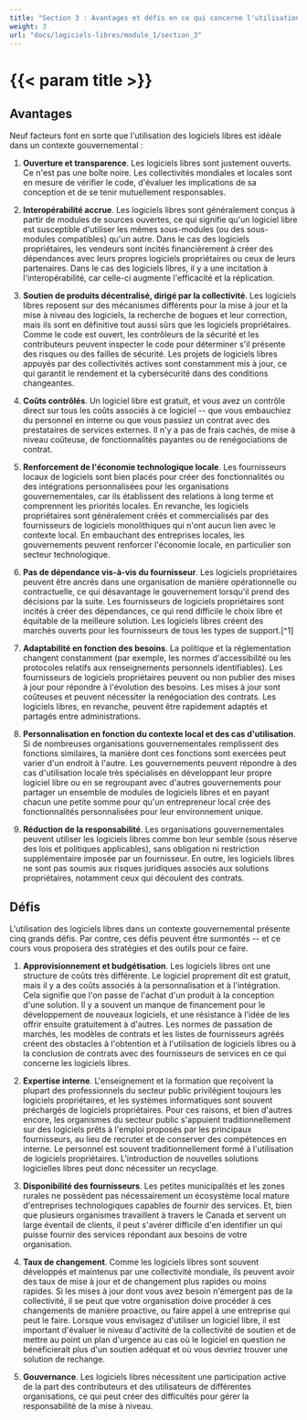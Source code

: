 ```yaml
---
title: "Section 3 : Avantages et défis en ce qui concerne l'utilisation de logiciels libres dans le secteur public"
weight: 3
url: "docs/logiciels-libres/module_1/section_3"
---
```


# {{< param title >}}

## Avantages

Neuf facteurs font en sorte que l'utilisation des logiciels libres est idéale dans un contexte gouvernemental :

1. **Ouverture et transparence**. Les logiciels libres sont justement ouverts. Ce n'est pas une boîte noire. Les collectivités mondiales et locales sont en mesure de vérifier le code, d'évaluer les implications de sa conception et de se tenir mutuellement responsables.

2. **Interopérabilité accrue**. Les logiciels libres sont généralement conçus à partir de modules de sources ouvertes, ce qui signifie qu'un logiciel libre est susceptible d'utiliser les mêmes sous-modules (ou des sous-modules compatibles) qu'un autre. Dans le cas des logiciels propriétaires, les vendeurs sont incités financièrement à créer des dépendances avec leurs propres logiciels propriétaires ou ceux de leurs partenaires. Dans le cas des logiciels libres, il y a une incitation à l'interopérabilité, car celle-ci augmente l'efficacité et la réplication.

3. **Soutien de produits décentralisé, dirigé par la collectivité**. Les logiciels libres reposent sur des mécanismes différents pour la mise à jour et la mise à niveau des logiciels, la recherche de bogues et leur correction, mais ils sont en définitive tout aussi sûrs que les logiciels propriétaires. Comme le code est ouvert, les contrôleurs de la sécurité et les contributeurs peuvent inspecter le code pour déterminer s'il présente des risques ou des failles de sécurité. Les projets de logiciels libres appuyés par des collectivités actives sont constamment mis à jour, ce qui garantit le rendement et la cybersécurité dans des conditions changeantes.

4. **Coûts contrôlés**. Un logiciel libre est gratuit, et vous avez un contrôle direct sur tous les coûts associés à ce logiciel -- que vous embauchiez du personnel en interne ou que vous passiez un contrat avec des prestataires de services externes. Il n'y a pas de frais cachés, de mise à niveau coûteuse, de fonctionnalités payantes ou de renégociations de contrat.

5. **Renforcement de l'économie technologique locale**. Les fournisseurs locaux de logiciels sont bien placés pour créer des fonctionnalités ou des intégrations personnalisées pour les organisations gouvernementales, car ils établissent des relations à long terme et comprennent les priorités locales. En revanche, les logiciels propriétaires sont généralement créés et commercialisés par des fournisseurs de logiciels monolithiques qui n'ont aucun lien avec le contexte local. En embauchant des entreprises locales, les gouvernements peuvent renforcer l'économie locale, en particulier son secteur technologique.

6. **Pas de dépendance vis-à-vis du fournisseur**. Les logiciels propriétaires peuvent être ancrés dans une organisation de manière opérationnelle ou contractuelle, ce qui désavantage le gouvernement lorsqu'il prend des décisions par la suite. Les fournisseurs de logiciels propriétaires sont incités à créer des dépendances, ce qui rend difficile le choix libre et équitable de la meilleure solution. Les logiciels libres créent des marchés ouverts pour les fournisseurs de tous les types de support.[^1]

7. **Adaptabilité en fonction des besoins**. La politique et la réglementation changent constamment (par exemple, les normes d'accessibilité ou les protocoles relatifs aux renseignements personnels identifiables). Les fournisseurs de logiciels propriétaires peuvent ou non publier des mises à jour pour répondre à l'évolution des besoins. Les mises à jour sont coûteuses et peuvent nécessiter la renégociation des contrats. Les logiciels libres, en revanche, peuvent être rapidement adaptés et partagés entre administrations.

8. **Personnalisation en fonction du contexte local et des cas d'utilisation**. Si de nombreuses organisations gouvernementales remplissent des fonctions similaires, la manière dont ces fonctions sont exercées peut varier d'un endroit à l'autre. Les gouvernements peuvent répondre à des cas d'utilisation locale très spécialisés en développant leur propre logiciel libre ou en se regroupant avec d'autres gouvernements pour partager un ensemble de modules de logiciels libres et en payant chacun une petite somme pour qu'un entrepreneur local crée des fonctionnalités personnalisées pour leur environnement unique.

9. **Réduction de la responsabilité**. Les organisations gouvernementales peuvent utiliser les logiciels libres comme bon leur semble (sous réserve des lois et politiques applicables), sans obligation ni restriction supplémentaire imposée par un fournisseur. En outre, les logiciels libres ne sont pas soumis aux risques juridiques associés aux solutions propriétaires, notamment ceux qui découlent des contrats.

## Défis

L'utilisation des logiciels libres dans un contexte gouvernemental présente cinq grands défis. Par contre, ces défis peuvent être surmontés -- et ce cours vous proposera des stratégies et des outils pour ce faire.

1. **Approvisionnement et budgétisation**. Les logiciels libres ont une structure de coûts très différente. Le logiciel proprement dit est gratuit, mais il y a des coûts associés à la personnalisation et à l'intégration. Cela signifie que l'on passe de l'achat d'un produit à la conception d'une solution. Il y a souvent un manque de financement pour le développement de nouveaux logiciels, et une résistance à l'idée de les offrir ensuite gratuitement à d'autres. Les normes de passation de marchés, les modèles de contrats et les listes de fournisseurs agréés créent des obstacles à l'obtention et à l'utilisation de logiciels libres ou à la conclusion de contrats avec des fournisseurs de services en ce qui concerne les logiciels libres.

2. **Expertise interne**. L'enseignement et la formation que reçoivent la plupart des professionnels du secteur public privilégient toujours les logiciels propriétaires, et les systèmes informatiques sont souvent préchargés de logiciels propriétaires. Pour ces raisons, et bien d'autres encore, les organismes du secteur public s'appuient traditionnellement sur des logiciels prêts à l'emploi proposés par les principaux fournisseurs, au lieu de recruter et de conserver des compétences en interne. Le personnel est souvent traditionnellement formé à l'utilisation de logiciels propriétaires. L'introduction de nouvelles solutions logicielles libres peut donc nécessiter un recyclage.

3. **Disponibilité des fournisseurs**. Les petites municipalités et les zones rurales ne possèdent pas nécessairement un écosystème local mature d'entreprises technologiques capables de fournir des services. Et, bien que plusieurs organismes travaillent à travers le Canada et servent un large éventail de clients, il peut s'avérer difficile d'en identifier un qui puisse fournir des services répondant aux besoins de votre organisation.

4. **Taux de changement**. Comme les logiciels libres sont souvent développés et maintenus par une collectivité mondiale, ils peuvent avoir des taux de mise à jour et de changement plus rapides ou moins rapides. Si les mises à jour dont vous avez besoin n'émergent pas de la collectivité, il se peut que votre organisation doive procéder à ces changements de manière proactive, ou faire appel à une entreprise qui peut le faire. Lorsque vous envisagez d'utiliser un logiciel libre, il est important d'évaluer le niveau d'activité de la collectivité de soutien et de mettre au point un plan d'urgence au cas où le logiciel en question ne bénéficierait plus d'un soutien adéquat et où vous devriez trouver une solution de rechange.

5. **Gouvernance**. Les logiciels libres nécessitent une participation active de la part des contributeurs et des utilisateurs de différentes organisations, ce qui peut créer des difficultés pour gérer la responsabilité de la mise à niveau.
